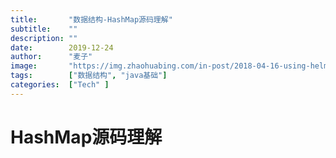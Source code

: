```yaml
---
title:       "数据结构-HashMap源码理解"
subtitle:    ""
description: ""
date:        2019-12-24
author:      "麦子"
image:       "https://img.zhaohuabing.com/in-post/2018-04-16-using-helm-to-deploy-to-kubernetes/buffalo.jpg"
tags:        ["数据结构", "java基础"]
categories:  ["Tech" ]
---
```


# HashMap源码理解

